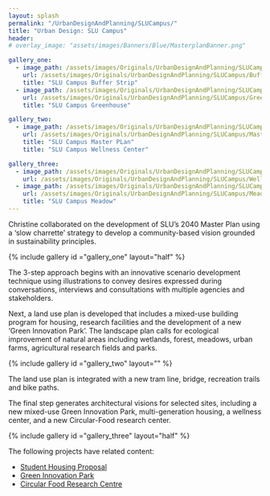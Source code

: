 ```yaml
---
layout: splash
permalink: "/UrbanDesignAndPlanning/SLUCampus/"
title: "Urban Design: SLU Campus"
header:
# overlay_image: "assets/images/Banners/Blue/MasterplanBanner.png"

gallery_one:
  - image_path: /assets/images/Originals/UrbanDesignAndPlanning/SLUCampus/BufferStrip.png
    url: /assets/images/Originals/UrbanDesignAndPlanning/SLUCampus/BufferStrip.png
    title: "SLU Campus Buffer Strip"
  - image_path: /assets/images/Originals/UrbanDesignAndPlanning/SLUCampus/Greenhouse.png
    url: /assets/images/Originals/UrbanDesignAndPlanning/SLUCampus/Greenhouse.png
    title: "SLU Campus Greenhouse"

gallery_two:
  - image_path: /assets/images/Originals/UrbanDesignAndPlanning/SLUCampus/MasterPlan.png
    url: /assets/images/Originals/UrbanDesignAndPlanning/SLUCampus/MasterPlan.png
    title: "SLU Campus Master PLan"
    title: "SLU Campus Wellness Center"

gallery_three:
  - image_path: /assets/images/Originals/UrbanDesignAndPlanning/SLUCampus/WellnessCenter.png
    url: /assets/images/Originals/UrbanDesignAndPlanning/SLUCampus/WellnessCenter.png
  - image_path: /assets/images/Originals/UrbanDesignAndPlanning/SLUCampus/Meadow.png
    url: /assets/images/Originals/UrbanDesignAndPlanning/SLUCampus/Meadow.png
    title: "SLU Campus Meadow"
---
```


Christine collaborated on the development of SLU’s 2040 Master
Plan using a ‘slow charrette’ strategy to develop a community-based vision
grounded in sustainability principles.

{% include gallery id ="gallery_one" layout="half" %}

The 3-step approach begins with an innovative scenario development technique
using illustrations to convey desires expressed during conversations,
interviews and consultations with multiple agencies and stakeholders.

Next, a land use plan is developed that includes a mixed-use building
program for housing, research facilities and the development of a
new ‘Green Innovation Park’. The landscape plan calls for ecological
improvement of natural areas including wetlands, forest, meadows,
urban farms, agricultural research fields and parks.

{% include gallery id ="gallery_two" layout="" %}

The land use plan is integrated with a new tram line, bridge, recreation
trails and bike paths.

The final step generates architectural visions for selected sites, including
a new mixed-use Green Innovation Park, multi-generation housing, a wellness
center, and a new Circular-Food research center.

{% include gallery id ="gallery_three" layout="half" %}

The following projects have related content:

* [Student Housing Proposal](/UrbanDesignAndPlanning/StudentHousing)
* [Green Innovation Park](/UrbanDesignAndPlanning/GreenInnovationPark.html)
* [Circular Food Research Centre](/UrbanDesignAndPlanning/CircularFoodResearch.html)
